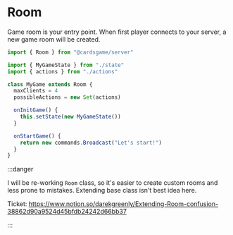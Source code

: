 # Room

Game room is your entry point. When first player connects to your server, a new game room will be created.

```ts title="./game/room.ts"
import { Room } from "@cardsgame/server"

import { MyGameState } from "./state"
import { actions } from "./actions"

class MyGame extends Room {
  maxClients = 4
  possibleActions = new Set(actions)

  onInitGame() {
    this.setState(new MyGameState())
  }

  onStartGame() {
    return new commands.Broadcast("Let's start!")
  }
}
```

:::danger

I will be re-working `Room` class, so it's easier to create custom rooms and less prone to mistakes. Extending base class isn't best idea here.

Ticket: https://www.notion.so/darekgreenly/Extending-Room-confusion-38862d90a9524d45bfdb24242d66bb37

:::
